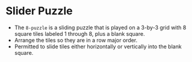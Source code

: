 # Slider Puzzle

- The `8-puzzle` is a sliding puzzle that is played on a 3-by-3 grid with 8 square tiles labeled 1 through 8, plus a blank square.
- Arrange the tiles so they are in a row major order.
- Permitted to slide tiles either horizontally or vertically into the blank square.
